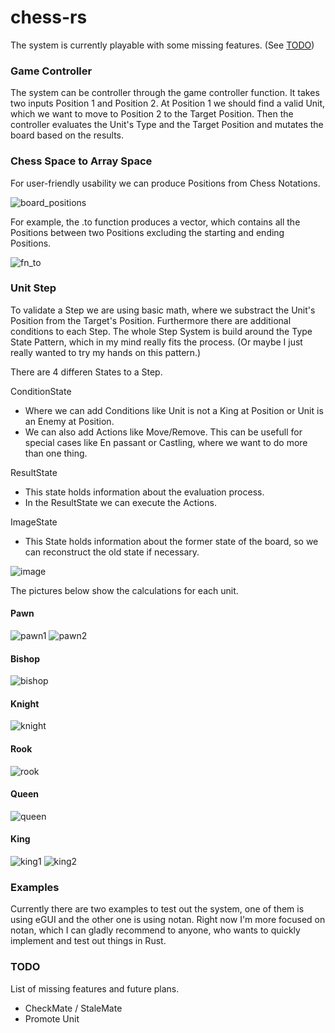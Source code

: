 # chess-rs

The system is currently playable with some missing features. (See [TODO](https://github.com/hokkonsz/chess-rs/edit/main/README.md#todo "TODO"))

### Game Controller

The system can be controller through the game controller function. It takes two inputs Position 1 and Position 2. At Position 1 we should find a valid Unit, which we want to move to Position 2 to the Target Position. Then the controller evaluates the Unit's Type and the Target Position and mutates the board based on the results.

### Chess Space to Array Space

For user-friendly usability we can produce Positions from Chess Notations.

![board_positions](https://user-images.githubusercontent.com/54407548/222514238-07e80059-bf42-41af-8fa0-caa919778771.png)

For example, the .to function produces a vector, which contains all the Positions between two Positions excluding the starting and ending Positions.

![fn_to](https://user-images.githubusercontent.com/54407548/222519034-80bf5fd8-3aac-49d1-ba7d-6fd92fa4b655.png)

### Unit Step

To validate a Step we are using basic math, where we substract the Unit's Position from the Target's Position. Furthermore there are additional conditions to each Step. The whole Step System is build around the Type State Pattern, which in my mind really fits the process. (Or maybe I just really wanted to try my hands on this pattern.)

There are 4 differen States to a Step.

ConditionState

  - Where we can add Conditions like Unit is not a King at Position or Unit is an Enemy at Position.
  - We can also add Actions like Move/Remove. This can be usefull for special cases like En passant or Castling, where we want to do more than one thing.
  
ResultState

  - This state holds information about the evaluation process.
  - In the ResultState we can execute the Actions.

ImageState

  - This State holds information about the former state of the board, so we can reconstruct the old state if necessary.

![image](https://user-images.githubusercontent.com/54407548/222757554-b7e2d55b-bfaa-4bf3-acfe-6484504c4c10.png)

The pictures below show the calculations for each unit.

#### Pawn

![pawn1](https://user-images.githubusercontent.com/54407548/222733817-f5a123cb-bff9-4d3f-a3bb-df5285629359.png)
![pawn2](https://user-images.githubusercontent.com/54407548/222733874-f24068a6-9f42-4789-a47f-3b12ec12fa51.png)

#### Bishop

![bishop](https://user-images.githubusercontent.com/54407548/222734732-9f297558-9a30-49b9-93c1-f3a34f80a2a4.png)

#### Knight

![knight](https://user-images.githubusercontent.com/54407548/222733908-1070d758-a48d-4416-b58c-e35dd2ea42f6.png)

#### Rook

![rook](https://user-images.githubusercontent.com/54407548/222734704-822fd637-18ba-4730-8114-c703460fc85b.png)

#### Queen

![queen](https://user-images.githubusercontent.com/54407548/222734634-ca94a7c9-cf55-4986-a77a-102419eceef1.png)

#### King

![king1](https://user-images.githubusercontent.com/54407548/222734566-17bd67bf-4162-4017-bcfc-a82e0bcf61f7.png)
![king2](https://user-images.githubusercontent.com/54407548/222734582-b2a28bb2-18c8-46b4-852c-cb94b8f33a21.png)

### Examples

Currently there are two examples to test out the system, one of them is using eGUI and the other one is using notan. Right now I'm more focused on notan, which I can gladly recommend to anyone, who wants to quickly implement and test out things in Rust.

### TODO

List of missing features and future plans.

* CheckMate / StaleMate
* Promote Unit
